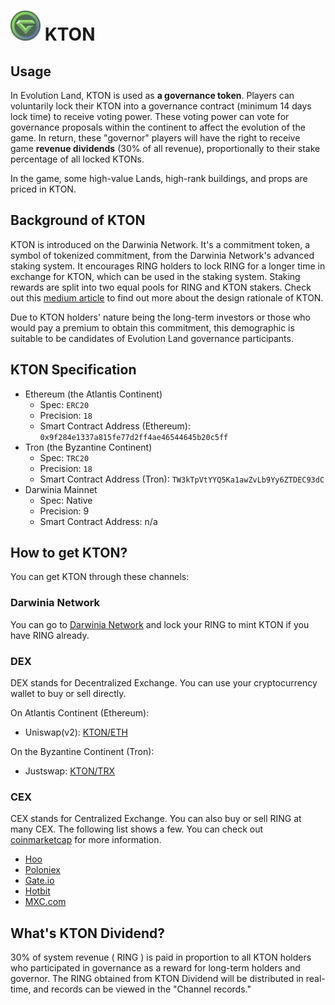 # ![KTON](../../.gitbook/assets/ktonicon.png) KTON

## Usage

In Evolution Land, KTON is used as **a governance token**. Players can voluntarily lock their KTON into a governance contract \(minimum 14 days lock time\) to receive voting power. These voting power can vote for governance proposals within the continent to affect the evolution of the game. In return, these "governor" players will have the right to receive game **revenue dividends** \(30% of all revenue\), proportionally to their stake percentage of all locked KTONs.

In the game, some high-value Lands, high-rank buildings, and props are priced in KTON.

## Background of KTON

KTON is introduced on the Darwinia Network. It's a commitment token, a symbol of tokenized commitment, from the Darwinia Network's advanced staking system. It encourages RING holders to lock RING for a longer time in exchange for KTON, which can be used in the staking system. Staking rewards are split into two equal pools for RING and KTON stakers. Check out this [medium article](https://darwinianetwork.medium.com/darwinia-commitment-token-kton-861e2df1b4cb) to find out more about the design rationale of KTON.

Due to KTON holders' nature being the long-term investors or those who would pay a premium to obtain this commitment, this demographic is suitable to be candidates of Evolution Land governance participants.

## KTON Specification

* Ethereum \(the Atlantis Continent\)
  * Spec: `ERC20`
  * Precision: `18`
  * Smart Contract Address \(Ethereum\): `0x9f284e1337a815fe77d2ff4ae46544645b20c5ff`
* Tron \(the Byzantine Continent\)
  * Spec: `TRC20`
  * Precision: `18`
  * Smart Contract Address \(Tron\): `TW3kTpVtYYQ5Ka1awZvLb9Yy6ZTDEC93dC`
* Darwinia Mainnet
  * Spec: Native
  * Precision: 9
  * Smart Contract Address: n/a

## How to get KTON?

You can get KTON through these channels:

### Darwinia Network

You can go to [Darwinia Network](http://apps.darwinia.network/) and lock your RING to mint KTON if you have RING already.

### DEX

DEX stands for Decentralized Exchange. You can use your cryptocurrency wallet to buy or sell directly.

On Atlantis Continent \(Ethereum\):

* Uniswap\(v2\): [KTON/ETH](https://app.uniswap.org/#/swap?outputCurrency=0x9f284e1337a815fe77d2ff4ae46544645b20c5ff)

On the Byzantine Continent \(Tron\):

* Justswap: [KTON/TRX](https://justswap.io/#/scan/detail/trx/TW3kTpVtYYQ5Ka1awZvLb9Yy6ZTDEC93dC)

### CEX

CEX stands for Centralized Exchange. You can also buy or sell RING at many CEX. The following list shows a few. You can check out [coinmarketcap](https://coinmarketcap.com/currencies/darwinia-commitment-token/markets/) for more information.

* [Hoo](https://hoo.com/spot/kton-eth)
* [Poloniex](https://poloniex.com/exchange#usdt_kton)
* [Gate.io](https://gate.io/trade/kton_usdt)
* [Hotbit](https://www.hotbit.io/exchange?symbol=KTON_BTC)
* [MXC.com](https://www.mxc.com/trade/easy#KTON_ETH)

## What's KTON Dividend?

30% of system revenue \( RING \) is paid in proportion to all KTON holders who participated in governance as a reward for long-term holders and governor. The RING obtained from KTON Dividend will be distributed in real-time, and records can be viewed in the "Channel records."

